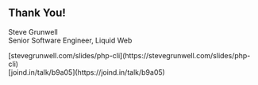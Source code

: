 ## Thank You!

Steve Grunwell<br>
Senior Software Engineer, Liquid Web

<p class="slides-link">
    [stevegrunwell.com/slides/php-cli](https://stevegrunwell.com/slides/php-cli)<br>[joind.in/talk/b9a05](https://joind.in/talk/b9a05)
</p>

